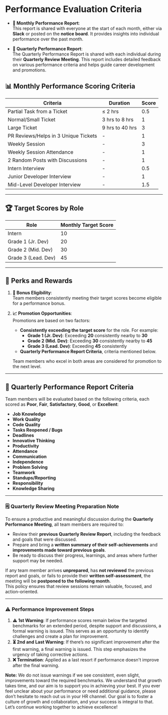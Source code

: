 # Performance Evaluation Criteria  

- **📅 Monthly Performance Report**:  
  This report is shared with everyone at the start of each month, either via **Slack** or posted on the **notice board**. It provides insights into individual performance over the past month.

- **📆 Quarterly Performance Report**:  
  The Quarterly Performance Report is shared with each individual during their **Quarterly Review Meeting**. This report includes detailed feedback on various performance criteria and helps guide career development and promotions.

## 📊 Monthly Performance Scoring Criteria  

| **Criteria**                            | **Duration**         | **Score** |
|-----------------------------------------|----------------------|-----------|
| Partial Task from a Ticket              | ≤ 2 hrs             | 0.5       |
| Normal/Small Ticket                     | 3 hrs to 8 hrs       | 1         |
| Large Ticket                            | 9 hrs to 40 hrs      | 3         |
| PR Reviews/Helps in 3 Unique Tickets    | -                    | 1         |
| Weekly Session                          | -                    | 3         |
| Weekly Session Attendance               | -                    | 1         |
| 2 Random Posts with Discussions         | -                    | 1         |
| Intern Interview                        | -                    | 0.5       |
| Junior Developer Interview              | -                    | 1         |
| Mid-Level Developer Interview           | -                    | 1.5       |

---

## 🏆 Target Scores by Role  

| **Role**             | **Monthly Target Score** |
|-----------------------|--------------------------|
| Intern               | 10                       |
| Grade 1 (Jr. Dev)    | 20                       |
| Grade 2 (Mid. Dev)   | 30                       |
| Grade 3 (Lead. Dev)  | 45                       |

---

## 🎁 Perks and Rewards  

1. **💸 Bonus Eligibility**:  
   Team members consistently meeting their target scores become eligible for a performance bonus.

2. **📈 Promotion Opportunities**:  
   Promotions are based on two factors:  
   - **Consistently exceeding the target score** for the role. For example:  
     - **Grade 1 (Jr. Dev)**: Exceeding **20** consistently nearby to **30**
     - **Grade 2 (Mid. Dev)**: Exceeding **30** consistently nearby to **45** 
     - **Grade 3 (Lead. Dev)**: Exceeding **45** consistently 
   - **Quarterly Performance Report Criteria**, criteria mentioned below.

   Team members who excel in both areas are considered for promotion to the next level.

---

## 📅 Quarterly Performance Report Criteria  

Team members will be evaluated based on the following criteria, each scored as **Poor**, **Fair**, **Satisfactory**, **Good**, or **Excellent**:  

- **Job Knowledge**  
- **Work Quality**  
- **Code Quality**  
- **Tasks Reopened / Bugs**  
- **Deadlines**  
- **Innovative Thinking**  
- **Productivity**  
- **Attendance**  
- **Communication**  
- **Independence**  
- **Problem Solving**  
- **Teamwork**  
- **Standups/Reporting**  
- **Responsibility**  
- **Knowledge Sharing**  

---

### 🗒️ Quarterly Review Meeting Preparation Note  

To ensure a productive and meaningful discussion during the **Quarterly Performance Meeting**, all team members are required to:  
- Review their **previous Quarterly Review Report**, including the feedback and goals that were discussed.  
- Prepare and bring a **written summary of their self-achievements** and **improvements made toward previous goals**.  
- Be ready to discuss their progress, learnings, and areas where further support may be needed.  

If any team member arrives **unprepared**, has **not reviewed** the previous report and goals, or fails to provide their **written self-assessment**, the meeting will be **postponed to the following month**.  
This policy ensures that review sessions remain valuable, focused, and action-oriented.

---

### ⚠️ Performance Improvement Steps  

1. **⚠️ 1st Warning**: If performance scores remain below the targeted benchmarks for an extended period, despite support and discussions, a formal warning is issued. This serves as an opportunity to identify challenges and create a plan for improvement.  
2. **⏳ 2nd and Last Warning**: If there’s no significant improvement after the first warning, a final warning is issued. This step emphasizes the urgency of taking corrective actions.  
3. **❌ Termination**: Applied as a last resort if performance doesn't improve after the final warning.  

**Note:** We do not issue warnings if we see consistent, even slight, improvements toward the required benchmarks. We understand that growth takes time, and our aim is to support you in achieving your best.
If you ever feel unclear about your performance or need additional guidance, please don’t hesitate to reach out us in your HR channel. Our goal is to foster a culture of growth and collaboration, and your success is integral to that.
Let’s continue working together to achieve excellence!
